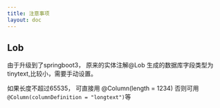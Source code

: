 ```yaml
---
title: 注意事项
layout: doc
---
```

## Lob
 由于升级到了springboot3， 原来的实体注解@Lob 生成的数据库字段类型为 tinytext,比较小，需要手动设置。

 如果长度不超过65535， 可直接用 @Column(length = 1234)
 否则可用 `@Column(columnDefinition = "longtext")`等
